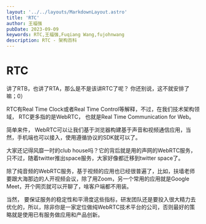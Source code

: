 ```yaml
---
layout: '../../layouts/MarkdownLayout.astro'
title: 'RTC'
author: 王福强
pubDate: 2023-09-09
keywords: RTC,王福强,Fuqiang Wang,fujohnwang
description: RTC - 架构百科
---
```


# RTC

讲了RTB，也讲了RTA，那么是不是该讲RTC了呢？ 你还别说，这不就安排了嘛；0）

RTC有Real Time Clock或者Real Time Control等解释，不过，在我们技术架构领域， RTC更多指的是WebRTC， 也就是Real Time Communication for Web。

简单来件， WebRTC可以让我们基于浏览器构建基于声音和视频通信应用，当然，手机端也可以接入，使用遵循协议的SDK就可以了。

大家还记得风靡一时的club house吗？它的背后就是用的声网的WebRTC服务，只不过，随着twitter推出space服务，大家好像都迁移到twitter space了。

除了纯音频的WebRTC服务，基于视频的应用也已经很普遍了，比如，扶墙老师要跟大海那边的人开视频会议，除了用Zoom，另一个常用的应用就是Google Meet，开个网页就可以开聊了，啥客户端都不用装。

当然， 要保证服务的稳定性和平滑度这些指标，研发团队还是要投入很大精力去优化的，所以，除非你是一家定位做纯WebRTC技术平台的公司，否则最好的策略就是使用已有服务做应用和产品创新。



